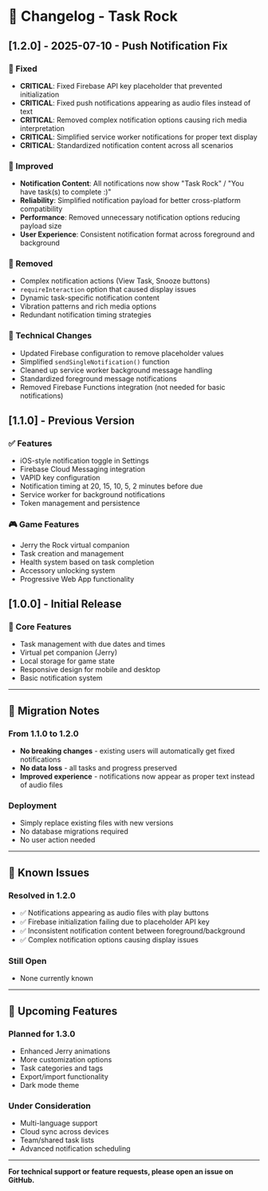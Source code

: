 # 📝 Changelog - Task Rock

## [1.2.0] - 2025-07-10 - Push Notification Fix

### 🔧 Fixed
- **CRITICAL**: Fixed Firebase API key placeholder that prevented initialization
- **CRITICAL**: Fixed push notifications appearing as audio files instead of text
- **CRITICAL**: Removed complex notification options causing rich media interpretation
- **CRITICAL**: Simplified service worker notifications for proper text display
- **CRITICAL**: Standardized notification content across all scenarios

### 🎯 Improved
- **Notification Content**: All notifications now show "Task Rock" / "You have task(s) to complete :)"
- **Reliability**: Simplified notification payload for better cross-platform compatibility
- **Performance**: Removed unnecessary notification options reducing payload size
- **User Experience**: Consistent notification format across foreground and background

### 🧹 Removed
- Complex notification actions (View Task, Snooze buttons)
- `requireInteraction` option that caused display issues
- Dynamic task-specific notification content
- Vibration patterns and rich media options
- Redundant notification timing strategies

### 📱 Technical Changes
- Updated Firebase configuration to remove placeholder values
- Simplified `sendSingleNotification()` function
- Cleaned up service worker background message handling
- Standardized foreground message notifications
- Removed Firebase Functions integration (not needed for basic notifications)

## [1.1.0] - Previous Version

### ✅ Features
- iOS-style notification toggle in Settings
- Firebase Cloud Messaging integration
- VAPID key configuration
- Notification timing at 20, 15, 10, 5, 2 minutes before due
- Service worker for background notifications
- Token management and persistence

### 🎮 Game Features
- Jerry the Rock virtual companion
- Task creation and management
- Health system based on task completion
- Accessory unlocking system
- Progressive Web App functionality

## [1.0.0] - Initial Release

### 🎯 Core Features
- Task management with due dates and times
- Virtual pet companion (Jerry)
- Local storage for game state
- Responsive design for mobile and desktop
- Basic notification system

---

## 🔄 Migration Notes

### From 1.1.0 to 1.2.0
- **No breaking changes** - existing users will automatically get fixed notifications
- **No data loss** - all tasks and progress preserved
- **Improved experience** - notifications now appear as proper text instead of audio files

### Deployment
- Simply replace existing files with new versions
- No database migrations required
- No user action needed

---

## 🐛 Known Issues

### Resolved in 1.2.0
- ✅ Notifications appearing as audio files with play buttons
- ✅ Firebase initialization failing due to placeholder API key
- ✅ Inconsistent notification content between foreground/background
- ✅ Complex notification options causing display issues

### Still Open
- None currently known

---

## 🚀 Upcoming Features

### Planned for 1.3.0
- Enhanced Jerry animations
- More customization options
- Task categories and tags
- Export/import functionality
- Dark mode theme

### Under Consideration
- Multi-language support
- Cloud sync across devices
- Team/shared task lists
- Advanced notification scheduling

---

**For technical support or feature requests, please open an issue on GitHub.**

